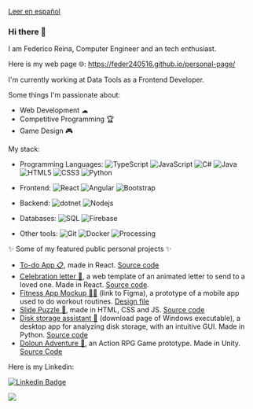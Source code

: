 [Leer en español](https://github.com/feder240516/feder240516/blob/main/README-SPANISH.MD)
### Hi there 👋
I am Federico Reina, Computer Engineer and an tech enthusiast.

Here is my web page 🌐: https://feder240516.github.io/personal-page/

I'm currently working at Data Tools as a Frontend Developer.

Some things I'm passionate about:
- Web Development ☁
- Competitive Programming 🏆
- Game Design 🎮

My stack:

 - Programming Languages:
![TypeScript](https://img.shields.io/badge/-JavaScript-black?style=flat-square&logo=typescript)
![JavaScript](https://img.shields.io/badge/-JavaScript-black?style=flat-square&logo=javascript)
![C#](https://img.shields.io/badge/-C%23-black?style=flat-square&logo=c&logoColor=purple)
![Java](https://img.shields.io/badge/-java-black?style=flat-square&logo=java&logoColor=blue)
![HTML5](https://img.shields.io/badge/-HTML5-black?style=flat-square&logo=html5)
![CSS3](https://img.shields.io/badge/-CSS3-black?style=flat-square&logo=css3&logoColor=blue)
![Python](https://img.shields.io/badge/-Python-black?style=flat-square&logo=Python)

 - Frontend:
![React](https://img.shields.io/badge/-React-black?style=flat-square&logo=react)
![Angular](https://img.shields.io/badge/-Angular-black?style=flat-square&logo=angular&logoColor=red)
![Bootstrap](https://img.shields.io/badge/-Bootstrap-black?style=flat-square&logo=bootstrap)

 - Backend: 
![dotnet](https://img.shields.io/badge/-ASP_NET-black?style=flat-square&logo=microsoft&logoColor=purple)
![Nodejs](https://img.shields.io/badge/-Nodejs-black?style=flat-square&logo=Node.js)

 - Databases:
![SQL](https://img.shields.io/badge/-SQL-black?style=flat-square&logo=mysql)
![Firebase](https://img.shields.io/badge/-Firebase-black?style=flat-square&logo=firebase)

 - Other tools:
![Git](https://img.shields.io/badge/-Git-black?style=flat-square&logo=git)
![Docker](https://img.shields.io/badge/-Docker-black?style=flat-square&logo=docker)
![Processing](https://img.shields.io/badge/-Processing-black?style=flat-square&logo=processing)

✨ Some of my featured public personal projects ✨

- [To-do App 📋](https://feder240516.github.io/TodoApp/), made in React. [Source code](https://github.com/feder240516/TodoApp)
- [Celebration letter 💌](https://feder240516.github.io/celebration-letter/), a web template of an animated letter to send to a loved one. Made in React. [Source code](https://github.com/feder240516/celebration-letter).
- [Fitness App Mockup 💪🏼](https://www.figma.com/proto/ZdExCsfBlBubPsm4ShKcSr/Healthcoach?node-id=591%3A5716&scaling=scale-down&page-id=0%3A1&starting-point-node-id=591%3A5716) (link to Figma), a prototype of a mobile app used to do workout routines. [Design file](https://www.figma.com/file/ZdExCsfBlBubPsm4ShKcSr/Healthcoach)
- [Slide Puzzle 🧩](https://feder240516.github.io/SlidePuzzle/), made in HTML, CSS and JS. [Source code](https://github.com/feder240516/SlidePuzzle)
- [Disk storage assistant 📁](https://github.com/feder240516/check-folder-size/releases) (download page of Windows executable), a desktop app for analyzing disk storage, with an intuitive GUI. Made in Python. [Source code](https://github.com/feder240516/check-folder-size)
- [Doloun Adventure 🏰](https://www.kongregate.com/games/feder240516/aventura-doloun), an Action RPG Game prototype. Made in Unity. [Source Code](https://github.com/feder240516/ActionRPG)

Here is my Linkedin:

[![Linkedin Badge](https://img.shields.io/badge/-feder240516-blue?style=flat-square&logo=Linkedin&logoColor=white&link=https://www.linkedin.com/in/federeina/)](https://www.linkedin.com/in/federeina/)

![](https://komarev.com/ghpvc/?username=feder240516&color=blueviolet)

<!--
**feder240516/feder240516** is a ✨ _special_ ✨ repository because its `README.md` (this file) appears on your GitHub profile.

Here are some ideas to get you started:

- 🔭 I’m currently working on ...
- 🌱 I’m currently learning ...
- 👯 I’m looking to collaborate on ...
- 🤔 I’m looking for help with ...
- 💬 Ask me about ...
- 📫 How to reach me: ...
- 😄 Pronouns: ...
- ⚡ Fun fact: ...
-->

